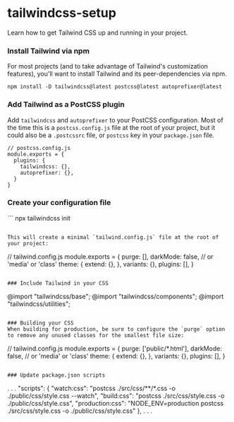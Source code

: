 # tailwindcss-setup
Learn how to get Tailwind CSS up and running in your project.

### Install Tailwind via npm
For most projects (and to take advantage of Tailwind's customization features), you'll want to install Tailwind and its peer-dependencies via npm.

```
npm install -D tailwindcss@latest postcss@latest autoprefixer@latest
```

### Add Tailwind as a PostCSS plugin
Add `tailwindcss` and `autoprefixer` to your PostCSS configuration. Most of the time this is a `postcss.config.js` file at the root of your project, but it could also be a `.postcssrc` file, or `postcss` key in your `package.json` file.

```
// postcss.config.js
module.exports = {
  plugins: {
    tailwindcss: {},
    autoprefixer: {},
  }
}
```

### Create your configuration file
‍‍‍```
npx tailwindcss init
```

This will create a minimal `tailwind.config.js` file at the root of your project:

```
// tailwind.config.js
module.exports = {
  purge: [],
  darkMode: false, // or 'media' or 'class'
  theme: {
    extend: {},
  },
  variants: {},
  plugins: [],
}
```

### Include Tailwind in your CSS

```
@import "tailwindcss/base";
@import "tailwindcss/components";
@import "tailwindcss/utilities";
```

### Building your CSS
When building for production, be sure to configure the `purge` option to remove any unused classes for the smallest file size:

```
// tailwind.config.js
module.exports = {
  purge: ['public/*.html'],
  darkMode: false, // or 'media' or 'class'
  theme: {
    extend: {},
  },
  variants: {},
  plugins: [],
}
```

### Update package.json scripts
```
.
.
.
"scripts": {
  "watch:css": "postcss ./src/css/**/*.css -o ./public/css/style.css --watch",
  "build:css": "postcss ./src/css/style.css -o ./public/css/style.css",
  "production:css": "NODE_ENV=production postcss ./src/css/style.css -o ./public/css/style.css"
},
.
.
.
```